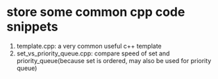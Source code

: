 # store some common cpp code snippets
1. template.cpp: a very common useful c++ template
2. set_vs_priority_queue.cpp: compare speed of set and priority_queue(because set is ordered, may also be used for priority queue)
